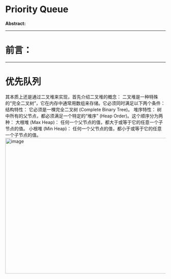 # Priority Queue
**Abstract:**

---
# 前言：
---
# 优先队列

其本质上还是通过二叉堆来实现，首先介绍二叉堆的概念：
二叉堆是一种特殊的“完全二叉树”，它在内存中通常用数组来存储。它必须同时满足以下两个条件：
  结构特性： 它必须是一棵完全二叉树 (Complete Binary Tree)。
  堆序特性： 树中所有的父节点，都必须满足一个特定的“堆序” (Heap Order)。这个顺序分为两种：
    大根堆 (Max Heap)： 任何一个父节点的值，都大于或等于它的任意一个子节点的值。
    小根堆 (Min Heap)： 任何一个父节点的值，都小于或等于它的任意一个子节点的值。
    <img width="1004" height="427" alt="image" src="https://github.com/user-attachments/assets/b84132df-72b6-4afc-82c9-aa7a804eefd3" />


